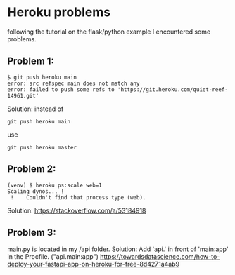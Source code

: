 # Heroku problems
following the tutorial on the flask/python example I encountered some problems.


## Problem 1:
```Terminal
$ git push heroku main 
error: src refspec main does not match any
error: failed to push some refs to 'https://git.heroku.com/quiet-reef-14961.git'
```
Solution:
instead of
```Terminal
git push heroku main 
```

use 
```Terminal
git push heroku master
```




## Problem 2:
```Terminal
(venv) $ heroku ps:scale web=1 
Scaling dynos... !
 !    Couldn't find that process type (web).
```
Solution: https://stackoverflow.com/a/53184918


## Problem 3: 
main.py is located in my /api folder.
Solution:
Add 'api.' in front of 'main:app' in the Procfile.
("api.main:app")
https://towardsdatascience.com/how-to-deploy-your-fastapi-app-on-heroku-for-free-8d4271a4ab9
